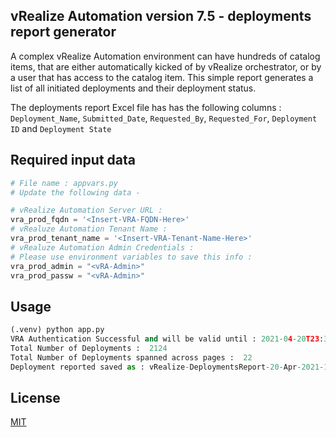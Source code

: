 ## vRealize Automation version 7.5 - deployments report generator

A complex vRealize Automation environment can have hundreds of catalog items, that are either automatically kicked of by vRealize orchestrator, or by a user that has access to the catalog item. This simple report generates a list of all initiated deployments and their deployment status. 

The deployments report Excel file has has the following columns : `Deployment_Name`, `Submitted_Date`, `Requested_By`, `Requested_For`, `Deployment ID` and `Deployment State`


## Required input data

```python
# File name : appvars.py
# Update the following data - 

# vRealize Automation Server URL :
vra_prod_fqdn = '<Insert-VRA-FQDN-Here>'
# vRealuze Automation Tenant Name :
vra_prod_tenant_name = '<Insert-VRA-Tenant-Name-Here>'
# vRealuze Automation Admin Credentials :
# Please use environment variables to save this info : 
vra_prod_admin = "<vRA-Admin>"
vra_prod_passw = "<vRA-Admin>"

```

## Usage
```python
(.venv) python app.py
VRA Authentication Successful and will be valid until : 2021-04-20T23:35:23.000Z
Total Number of Deployments :  2124
Total Number of Deployments spanned across pages :  22
Deployment reported saved as : vRealize-DeploymentsReport-20-Apr-2021-11-36-36.xlsx
```

## License
[MIT](https://choosealicense.com/licenses/mit/)